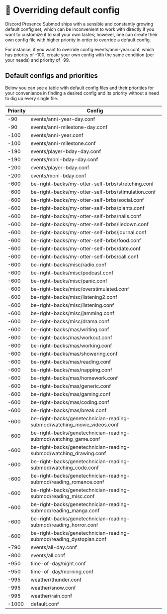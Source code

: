 # 🔌 Overriding default config

Discord Presence Submod ships with a sensible and constantly growing default
config set, which can be inconvenient to work with directly if you want to
customize it to suit your own tastes; however, one can create their own config
file with higher priority in order to override a default config.

For instance, if you want to override config events/anni-year.conf, which has
priority of -100, create your own config with the same condition (per your
needs) and priority of -99.

## Default configs and priorities

Below you can see a table with default config files and their priorities for
your convenience in finding a desired config and its priority without a need to
dig up every single file.

| Priority | Config                                                                  |
|----------|-------------------------------------------------------------------------|
| -90      | events/anni-year-day.conf                                               |
| -90      | events/anni-milestone-day.conf                                          |
| -100     | events/anni-year.conf                                                   |
| -100     | events/anni-milestone.conf                                              |
| -190     | events/player-bday-day.conf                                             |
| -190     | events/moni-bday-day.conf                                               |
| -200     | events/player-bday.conf                                                 |
| -200     | events/moni-bday.conf                                                   |
| -600     | be-right-backs/my-otter-self-brbs/stretching.conf                       |
| -600     | be-right-backs/my-otter-self-brbs/stimulation.conf                      |
| -600     | be-right-backs/my-otter-self-brbs/social.conf                           |
| -600     | be-right-backs/my-otter-self-brbs/plants.conf                           |
| -600     | be-right-backs/my-otter-self-brbs/nails.conf                            |
| -600     | be-right-backs/my-otter-self-brbs/liedown.conf                          |
| -600     | be-right-backs/my-otter-self-brbs/journal.conf                          |
| -600     | be-right-backs/my-otter-self-brbs/food.conf                             |
| -600     | be-right-backs/my-otter-self-brbs/date.conf                             |
| -600     | be-right-backs/my-otter-self-brbs/call.conf                             |
| -600     | be-right-backs/misc/radio.conf                                          |
| -600     | be-right-backs/misc/podcast.conf                                        |
| -600     | be-right-backs/misc/panic.conf                                          |
| -600     | be-right-backs/misc/overstimulated.conf                                 |
| -600     | be-right-backs/misc/listening2.conf                                     |
| -600     | be-right-backs/misc/listening.conf                                      |
| -600     | be-right-backs/misc/jamming.conf                                        |
| -600     | be-right-backs/misc/drama.conf                                          |
| -600     | be-right-backs/mas/writing.conf                                         |
| -600     | be-right-backs/mas/workout.conf                                         |
| -600     | be-right-backs/mas/working.conf                                         |
| -600     | be-right-backs/mas/showering.conf                                       |
| -600     | be-right-backs/mas/reading.conf                                         |
| -600     | be-right-backs/mas/napping.conf                                         |
| -600     | be-right-backs/mas/homework.conf                                        |
| -600     | be-right-backs/mas/generic.conf                                         |
| -600     | be-right-backs/mas/gaming.conf                                          |
| -600     | be-right-backs/mas/coding.conf                                          |
| -600     | be-right-backs/mas/break.conf                                           |
| -600     | be-right-backs/genetechnician-reading-submod/watching_movie_videos.conf |
| -600     | be-right-backs/genetechnician-reading-submod/watching_game.conf         |
| -600     | be-right-backs/genetechnician-reading-submod/watching_drawing.conf      |
| -600     | be-right-backs/genetechnician-reading-submod/watching_code.conf         |
| -600     | be-right-backs/genetechnician-reading-submod/reading_romance.conf       |
| -600     | be-right-backs/genetechnician-reading-submod/reading_misc.conf          |
| -600     | be-right-backs/genetechnician-reading-submod/reading_manga.conf         |
| -600     | be-right-backs/genetechnician-reading-submod/reading_horror.conf        |
| -600     | be-right-backs/genetechnician-reading-submod/reading_dystopian.conf     |
| -790     | events/all-day.conf                                                     |
| -800     | events/all.conf                                                         |
| -950     | time-of-day/night.conf                                                  |
| -950     | time-of-day/morning.conf                                                |
| -995     | weather/thunder.conf                                                    |
| -995     | weather/snow.conf                                                       |
| -995     | weather/rain.conf                                                       |
| -1000    | default.conf                                                            |